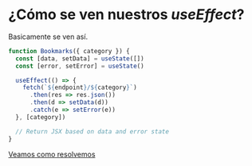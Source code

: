 
# ¿Cómo se ven nuestros *useEffect*?
Basicamente se ven así.


```ts 
function Bookmarks({ category }) {
  const [data, setData] = useState([])
  const [error, setError] = useState()

  useEffect(() => {
    fetch(`${endpoint}/${category}`)
      .then(res => res.json())
      .then(d => setData(d))
      .catch(e => setError(e))
  }, [category])

  // Return JSX based on data and error state
}
```
[Veamos como resolvemos](https://tkdodo.eu/blog/why-you-want-react-query)
